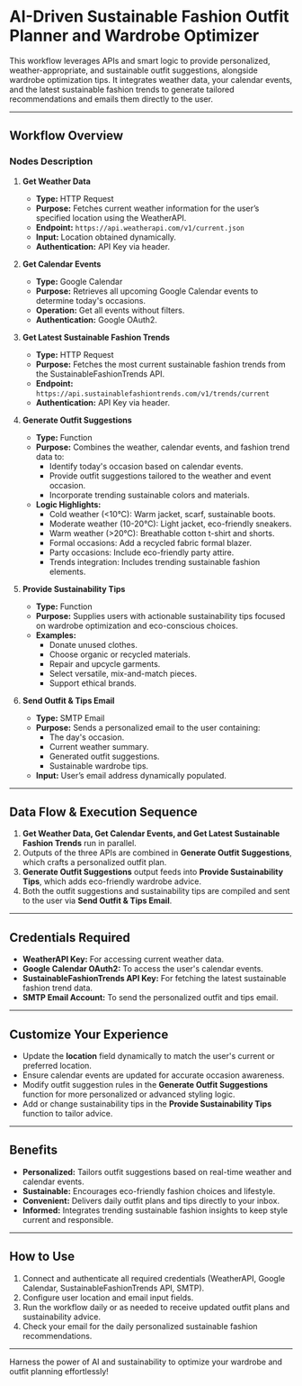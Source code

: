 # AI-Driven Sustainable Fashion Outfit Planner and Wardrobe Optimizer

This workflow leverages APIs and smart logic to provide personalized, weather-appropriate, and sustainable outfit suggestions, alongside wardrobe optimization tips. It integrates weather data, your calendar events, and the latest sustainable fashion trends to generate tailored recommendations and emails them directly to the user.

---

## Workflow Overview

### Nodes Description

1. **Get Weather Data**
   - **Type:** HTTP Request
   - **Purpose:** Fetches current weather information for the user’s specified location using the WeatherAPI.
   - **Endpoint:** `https://api.weatherapi.com/v1/current.json`
   - **Input:** Location obtained dynamically.
   - **Authentication:** API Key via header.
  
2. **Get Calendar Events**
   - **Type:** Google Calendar
   - **Purpose:** Retrieves all upcoming Google Calendar events to determine today's occasions.
   - **Operation:** Get all events without filters.
   - **Authentication:** Google OAuth2.

3. **Get Latest Sustainable Fashion Trends**
   - **Type:** HTTP Request
   - **Purpose:** Fetches the most current sustainable fashion trends from the SustainableFashionTrends API.
   - **Endpoint:** `https://api.sustainablefashiontrends.com/v1/trends/current`
   - **Authentication:** API Key via header.

4. **Generate Outfit Suggestions**
   - **Type:** Function
   - **Purpose:** Combines the weather, calendar events, and fashion trend data to:
     - Identify today's occasion based on calendar events.
     - Provide outfit suggestions tailored to the weather and event occasion.
     - Incorporate trending sustainable colors and materials.
   - **Logic Highlights:**
     - Cold weather (<10°C): Warm jacket, scarf, sustainable boots.
     - Moderate weather (10-20°C): Light jacket, eco-friendly sneakers.
     - Warm weather (>20°C): Breathable cotton t-shirt and shorts.
     - Formal occasions: Add a recycled fabric formal blazer.
     - Party occasions: Include eco-friendly party attire.
     - Trends integration: Includes trending sustainable fashion elements.

5. **Provide Sustainability Tips**
   - **Type:** Function
   - **Purpose:** Supplies users with actionable sustainability tips focused on wardrobe optimization and eco-conscious choices.
   - **Examples:**
     - Donate unused clothes.
     - Choose organic or recycled materials.
     - Repair and upcycle garments.
     - Select versatile, mix-and-match pieces.
     - Support ethical brands.

6. **Send Outfit & Tips Email**
   - **Type:** SMTP Email
   - **Purpose:** Sends a personalized email to the user containing:
     - The day's occasion.
     - Current weather summary.
     - Generated outfit suggestions.
     - Sustainable wardrobe tips.
   - **Input:** User’s email address dynamically populated.

---

## Data Flow & Execution Sequence

1. **Get Weather Data, Get Calendar Events, and Get Latest Sustainable Fashion Trends** run in parallel.
2. Outputs of the three APIs are combined in **Generate Outfit Suggestions**, which crafts a personalized outfit plan.
3. **Generate Outfit Suggestions** output feeds into **Provide Sustainability Tips**, which adds eco-friendly wardrobe advice.
4. Both the outfit suggestions and sustainability tips are compiled and sent to the user via **Send Outfit & Tips Email**.

---

## Credentials Required

- **WeatherAPI Key:** For accessing current weather data.
- **Google Calendar OAuth2:** To access the user's calendar events.
- **SustainableFashionTrends API Key:** For fetching the latest sustainable fashion trend data.
- **SMTP Email Account:** To send the personalized outfit and tips email.

---

## Customize Your Experience

- Update the **location** field dynamically to match the user's current or preferred location.
- Ensure calendar events are updated for accurate occasion awareness.
- Modify outfit suggestion rules in the **Generate Outfit Suggestions** function for more personalized or advanced styling logic.
- Add or change sustainability tips in the **Provide Sustainability Tips** function to tailor advice.

---

## Benefits

- **Personalized:** Tailors outfit suggestions based on real-time weather and calendar events.
- **Sustainable:** Encourages eco-friendly fashion choices and lifestyle.
- **Convenient:** Delivers daily outfit plans and tips directly to your inbox.
- **Informed:** Integrates trending sustainable fashion insights to keep style current and responsible.

---

## How to Use

1. Connect and authenticate all required credentials (WeatherAPI, Google Calendar, SustainableFashionTrends API, SMTP).
2. Configure user location and email input fields.
3. Run the workflow daily or as needed to receive updated outfit plans and sustainability advice.
4. Check your email for the daily personalized sustainable fashion recommendations.

---

Harness the power of AI and sustainability to optimize your wardrobe and outfit planning effortlessly!